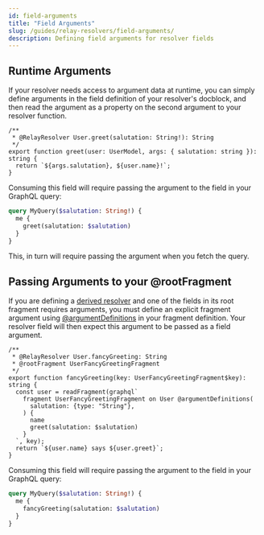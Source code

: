 ```yaml
---
id: field-arguments
title: "Field Arguments"
slug: /guides/relay-resolvers/field-arguments/
description: Defining field arguments for resolver fields
---
```


## Runtime Arguments

If your resolver needs access to argument data at runtime, you can simply define arguments in the field definition of your resolver's docblock, and then read the argument as a property on the second argument to your resolver function.

```tsx
/**
 * @RelayResolver User.greet(salutation: String!): String
 */
export function greet(user: UserModel, args: { salutation: string }): string {
  return `${args.salutation}, ${user.name}!`;
}
```

Consuming this field will require passing the argument to the field in your GraphQL query:

```graphql
query MyQuery($salutation: String!) {
  me {
    greet(salutation: $salutation)
  }
}
```

This, in turn will require passing the argument when you fetch the query.

## Passing Arguments to your @rootFragment

If you are defining a [derived resolver](./derived-fields.md) and one of the fields in its root fragment requires arguments, you must define an explicit fragment argument using [@argumentDefinitions](../../api-reference/graphql/graphql-directives.md#argumentdefinitions) in your fragment definition. Your resolver field will then expect this argument to be passed as a field argument.

```tsx
/**
 * @RelayResolver User.fancyGreeting: String
 * @rootFragment UserFancyGreetingFragment
 */
export function fancyGreeting(key: UserFancyGreetingFragment$key): string {
  const user = readFragment(graphql`
    fragment UserFancyGreetingFragment on User @argumentDefinitions(
      salutation: {type: "String"},
    ) {
      name
      greet(salutation: $salutation)
    }
  `, key);
  return `${user.name} says ${user.greet}`;
}
```

Consuming this field will require passing the argument to the field in your GraphQL query:

```graphql
query MyQuery($salutation: String!) {
  me {
    fancyGreeting(salutation: $salutation)
  }
}
```

